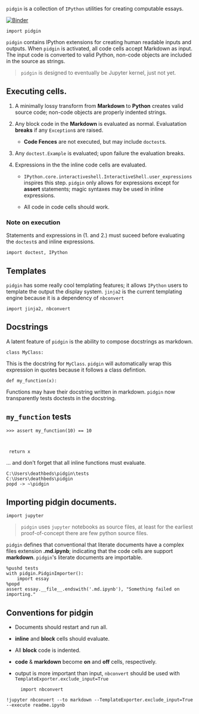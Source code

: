 
`pidgin` is a collection of `IPython` utilities for creating computable essays.

[![Binder](https://mybinder.org/badge.svg)](https://mybinder.org/v2/gh/deathbeds/pidgin/master?filepath=readme.ipynb)


<div><pre><code>import pidgin
</code></pre><p><code>pidgin</code> contains IPython extensions for creating human readable inputs and outputs.  When <code>pidgin</code> is activated, all code cells accept Markdown as input.  The input code is converted to valid Python, non-code objects are included in the source as strings.</p><blockquote><p><code>pidgin</code> is designed to eventually be Jupyter kernel, just not yet.</p></blockquote></div>



<div><h2>Executing cells.</h2><ol start=""><li><p>A minimally lossy transform from <strong>Markdown</strong> to <strong>Python</strong> creates valid source code; non-code objects are properly indented strings.</p></li><li><p>Any block code in the <strong>Markdown</strong> is evaluated as normal.  Evaluatation <strong>breaks</strong> if any <code>Exception</code>s are raised.</p><ul><li><p><strong>Code Fences</strong> are not executed, but may include <code>doctest</code>s.</p></li></ul></li><li><p>Any <code>doctest.Example</code> is evaluated; upon failure the evaluation breaks.</p></li><li><p>Expressions in the the inline code cells are evaluated.</p><ul><li><p><code>IPython.core.interactiveshell.InteractiveShell.user_expressions</code> inspires this step.  <code>pidgin</code> only allows for expressions except for <strong>assert</strong> statements; magic syntaxes may be used in inline expressions.</p></li><li><p>All code in code cells should work.</p></li></ul></li></ol><h3>Note on execution</h3><p>Statements and expressions in (1. and 2.) must suceed before evaluating the <code>doctest</code>s and inline expressions.</p><pre><code>import doctest, IPython
</code></pre></div>



<div><h2>Templates</h2><p><code>pidgin</code> has some really cool templating features; it allows <code>IPython</code> users to template the output the display system.  <code>jinja2</code> is the current templating engine because it
is a dependency of <code>nbconvert</code></p><pre><code>import jinja2, nbconvert
</code></pre></div>



<div><h2>Docstrings</h2><p>A latent feature of <code>pidgin</code> is the ability to compose docstrings as markdown.</p><pre><code>class MyClass:
</code></pre><p>This is the docstring for <code>MyClass</code>.  <code>pidgin</code> will automatically wrap this expression in quotes because it follows a class defintion.</p></div>



<div><pre><code>def my_function(x):
</code></pre><p>Functions may have their docstring written in markdown. <code>pidgin</code> now transparently tests doctests in the docstring.</p><h2><code>my_function</code> tests</h2><pre><code>&gt;&gt;&gt; assert my_function(10) == 10

</code></pre><pre><code>    return x
</code></pre><p>... and don&#x27;t forget that all inline functions must evaluate.</p></div>


    C:\Users\deathbeds\pidgin\tests
    C:\Users\deathbeds\pidgin
    popd -> ~\pidgin
    


<div><h2>Importing pidgin documents.</h2><pre><code>import jupyter
</code></pre><blockquote><p><code>pidgin</code> uses <code>jupyter</code> notebooks as source files, at least for the earliest proof-of-concept there are few python source files.</p></blockquote><p><code>pidgin</code> defines that conventional that literate documents have a complex files extension <strong>.md.ipynb</strong>; indicating that the code cells are support <strong>markdown</strong>.  <code>pidgin</code>&#x27;s literate documents are importable.</p><pre><code>%pushd tests
with pidgin.PidginImporter():
    import essay
%popd
assert essay.__file__.endswith(&#x27;.md.ipynb&#x27;), &quot;Something failed on importing.&quot;
</code></pre></div>



<div><h2>Conventions for pidgin</h2><ul><li><p>Documents should restart and run all.</p></li><li><p><strong>inline</strong> and <strong>block</strong> cells should evaluate.</p></li><li><p>All <strong>block</strong> code is indented.</p></li><li><p><strong>code</strong> &amp; <strong>markdown</strong> become <strong>on</strong> and <strong>off</strong> cells, respectively.</p></li><li><p>output is more important than input, <code>nbconvert</code> should be used with <span><code>TemplateExporter.exclude_input=True</code></span></p><pre><code>  import nbconvert
</code></pre></li></ul></div>


    !jupyter nbconvert --to markdown --TemplateExporter.exclude_input=True --execute readme.ipynb
